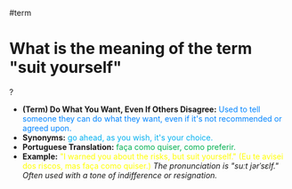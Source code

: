 #term

# What is the meaning of the term "suit yourself"
?
* **(Term) Do What You Want, Even If Others Disagree:** <span style="color:rgb(0, 132, 255)">Used to tell someone they can do what they want, even if it's not recommended or agreed upon.</span>
* **Synonyms:** <span style="color:rgb(0, 176, 240)">go ahead, as you wish, it's your choice.</span>
* **Portuguese Translation:** <span style="color:rgb(0, 176, 80)">faça como quiser, como preferir.</span>
* **Example:** <span style="color:rgb(255, 255, 0)">"I warned you about the risks, but suit yourself." (Eu te avisei dos riscos, mas faça como quiser.)</span>
*The pronunciation is "suːt jərˈsɛlf." Often used with a tone of indifference or resignation.*
<!--SR:!2025-07-10,1,210-->
